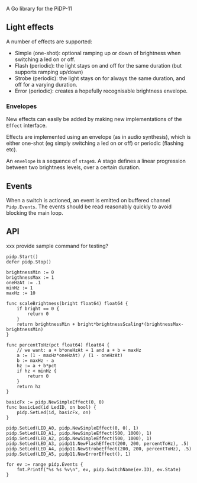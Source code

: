 A Go library for the PiDP-11

## Light effects

A number of effects are supported:
- Simple (one-shot): optional ramping up or down of brightness when
  switching a led on or off.
- Flash (periodic): the light stays on and off for the same duration (but
  supports ramping up/down)
- Strobe (periodic): the light stays on for always the same duration, and
  off for a varying duration.
- Error (periodic): creates a hopefully recognisable brightness envelope.

### Envelopes

New effects can easily be added by making new implementations of the
`Effect` interface.

Effects are implemented using an envelope (as in audio synthesis), which
is either one-shot (eg simply switching a led on or off) or periodic (flashing etc).

An `envelope` is a sequence of `stage`s. A stage defines a linear progression
between two brightness levels, over a certain duration.

## Events

When a switch is actioned, an event is emitted on buffered channel `Pidp.Events`.
The events should be read reasonably quickly to avoid blocking the main loop.

## API

xxx provide sample command for testing?

```
pidp.Start()
defer pidp.Stop()

brightnessMin := 0
brigthnessMax := 1
oneHzAt := .1
minHz := 1
maxHz := 10

func scaleBrightness(bright float64) float64 {
	if bright == 0 {
		return 0
	}
	return brightnessMin + bright*brightnessScaling*(brightnessMax-brightnessMin)
}

func percentToHz(pct float64) float64 {
	// we want: a + b*oneHzAt = 1 and a + b = maxHz
	a := (1 - maxHz*oneHzAt) / (1 - oneHzAt)
	b := maxHz - a
	hz := a + b*pct
	if hz < minHz {
		return 0
	}
	return hz
}

basicFx := pidp.NewSimpleEffect(0, 0)
func basicLed(id LedID, on bool) {
	pidp.SetLed(id, basicFx, on)
}

pidp.SetLed(LED_A0, pidp.NewSimpleEffect(0, 0), 1)
pidp.SetLed(LED_A1, pidp.NewSimpleEffect(500, 1000), 1)
pidp.SetLed(LED_A2, pidp.NewSimpleEffect(500, 1000), 1)
pidp.SetLed(LED_A3, pidp11.NewFlashEffect(200, 200, percentToHz), .5)
pidp.SetLed(LED_A4, pidp11.NewStrobeEffect(200, 200, percentToHz), .5)
pidp.SetLed(LED_A5, pidp11.NewErrorEffect(), 1)

for ev := range pidp.Events {
	fmt.Printf("%s %s %v\n", ev, pidp.SwitchName(ev.ID), ev.State)
}
```
